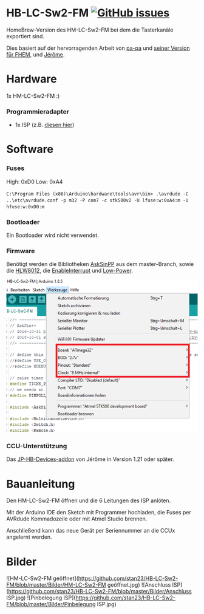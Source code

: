 # HB-LC-Sw2-FM     [![GitHub issues](https://img.shields.io/github/issues/stan23/HB-LC-Sw2-FM.svg)](https://github.com/stan23/HB-LC-Sw2-FM/issues)

HomeBrew-Version des HM-LC-Sw2-FM bei dem die Tasterkanäle exportiert sind.

Dies basiert auf der hervorragenden Arbeit von [pa-pa](https://github.com/pa-pa/AskSinPP) und [seiner Version](https://github.com/pa-pa/AskSinPP/tree/master/examples/custom/HM-LC-SW2-FM) [für FHEM](https://forum.fhem.de/index.php/topic,76623.msg685237.html#msg685237), und  [Jérôme](https://github.com/jp112sdl/Beispiel_AskSinPP).





# Hardware

1x HM-LC-Sw2-FM :)


### Programmieradapter
- 1x ISP (z.B. [diesen hier](https://www.diamex.de/dxshop/USB-ISP-Programmer-fuer-Atmel-AVR-Rev2))


# Software

### Fuses
High: 0xD0
Low:  0xA4

`C:\Program Files (x86)\Arduino\hardware\tools\avr\bin> .\avrdude -C ..\etc\avrdude.conf -p m32 -P com7 -c stk500v2 -U lfuse:w:0xA4:m -U hfuse:w:0xD0:m`

### Bootloader

Ein Bootloader wird nicht verwendet.

### Firmware

Benötigt werden die Bibliotheken [AskSinPP](https://github.com/pa-pa/AskSinPP) aus dem master-Branch, sowie die [HLW8012](https://github.com/xoseperez/hlw8012), die [EnableInterrupt](https://github.com/GreyGnome/EnableInterrupt) und [Low-Power](https://github.com/rocketscream/Low-Power).

![Einstellungen IDE](https://github.com/stan23/HB-LC-Sw2-FM/blob/master/Bilder/ArduinoIDE_Auswahl_Controller.png)


### CCU-Unterstützung

Das [JP-HB-Devices-addon](https://github.com/jp112sdl/JP-HB-Devices-addon/releases) von Jérôme in Version 1.21 oder später.


# Bauanleitung

Den HM-LC-Sw2-FM öffnen und die 6 Leitungen des ISP anlöten.

Mit der Arduino IDE den Sketch mit Programmer hochladen, die Fuses per AVRdude Kommadozeile oder mit Atmel Studio brennen.

Anschließend kann das neue Gerät per Seriennummer an die CCUx angelernt werden.

# Bilder

![HM-LC-Sw2-FM geöffnet](https://github.com/stan23/HB-LC-Sw2-FM/blob/master/Bilder/HM-LC-Sw2-FM geöffnet.jpg)
![Anschluss ISP](https://github.com/stan23/HB-LC-Sw2-FM/blob/master/Bilder/Anschluss ISP.jpg)
![Pinbelegung ISP](https://github.com/stan23/HB-LC-Sw2-FM/blob/master/Bilder/Pinbelegung ISP.jpg)




